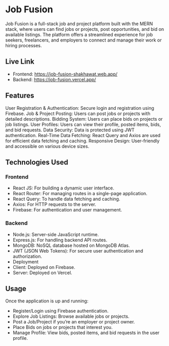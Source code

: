 # Job Fusion
Job Fusion is a full-stack job and project platform built with the MERN stack, where users can find jobs or projects, post opportunities, and bid on available listings. The platform offers a streamlined experience for job seekers, freelancers, and employers to connect and manage their work or hiring processes.

## Live Link
- Frontend: https://job-fusion-shakhawat.web.app/
- Backend: https://job-fusion.vercel.app/
## Features
User Registration & Authentication: Secure login and registration using Firebase.
Job & Project Posting: Users can post jobs or projects with detailed descriptions.
Bidding System: Users can place bids on projects or job listings.
User Profiles: Users can view their profile, posted items, bids, and bid requests.
Data Security: Data is protected using JWT authentication.
Real-Time Data Fetching: React Query and Axios are used for efficient data fetching and caching.
Responsive Design: User-friendly and accessible on various device sizes.
## Technologies Used
### Frontend
- React JS: For building a dynamic user interface.
- React Router: For managing routes in a single-page application.
- React Query: To handle data fetching and caching.
- Axios: For HTTP requests to the server.
- Firebase: For authentication and user management.
### Backend
- Node.js: Server-side JavaScript runtime.
- Express.js: For handling backend API routes.
- MongoDB: NoSQL database hosted on MongoDB Atlas.
- JWT (JSON Web Tokens): For secure user authentication and authorization.
- Deployment
- Client: Deployed on Firebase.
- Server: Deployed on Vercel.

## Usage
Once the application is up and running:

- Register/Login using Firebase authentication.
- Explore Job Listings: Browse available jobs or projects.
- Post a Job/Project if you’re an employer or project owner.
- Place Bids on jobs or projects that interest you.
- Manage Profile: View bids, posted items, and bid requests in the user profile.

